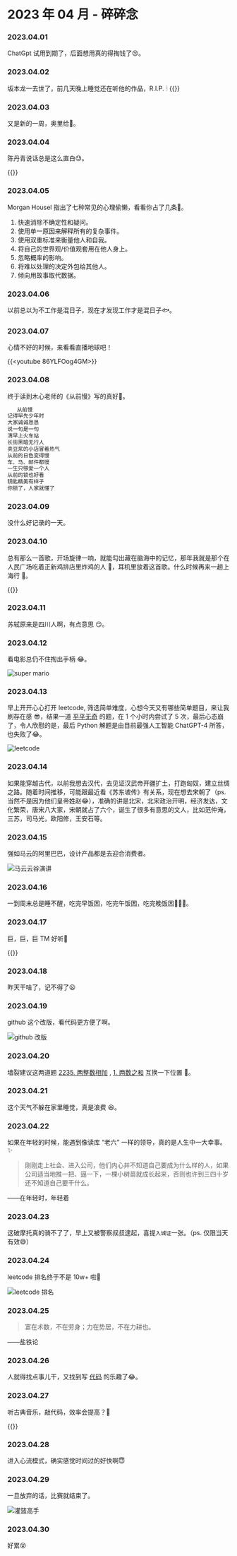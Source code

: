 # 2023 年 04 月 - 碎碎念

### 2023.04.01
ChatGpt 试用到期了，后面想用真的得掏钱了😢。

### 2023.04.02
坂本龙一去世了，前几天晚上睡觉还在听他的作品，R.I.P. 🕯
{{<bilibili BV1FR4y1e7j8>}}

### 2023.04.03
又是新的一周，奥里给🚀。

### 2023.04.04
陈丹青说话总是这么直白😓。

{{<youtube YsKbaSWLiAM>}}

### 2023.04.05
Morgan Housel 指出了七种常见的心理偷懒，看看你占了几条🤔。 
1. 快速消除不确定性和疑问。
2. 使用单一原因来解释所有的复杂事件。
3. 使用双重标准来衡量他人和自我。
4. 将自己的世界观/价值观套用在他人身上。
5. 忽略概率的影响。
6. 将难以处理的决定外包给其他人。
7. 倾向用故事取代数据。
  
### 2023.04.06
以前总以为不工作是混日子，现在才发现工作才是混日子🐟。 

### 2023.04.07
心情不好的时候，来看看直播地球吧！
 
{{<youtube 86YLFOog4GM>}}
  
### 2023.04.08
终于读到木心老师的《从前慢》写的真好🥰。

``` md
   从前慢
记得早先少年时
大家诚诚恳恳
说一句是一句
清早上火车站
长街黑暗无行人
卖豆浆的小店冒着热气
从前的日色变得慢
车、马、邮件都慢
一生只够爱一个人
从前的锁也好看
钥匙精美有样子
你锁了，人家就懂了
```

### 2023.04.09
没什么好记录的一天。
  
### 2023.04.10
总有那么一首歌，开场旋律一响，就能勾出藏在脑海中的记忆，那年我就是那个在人民广场吃着正新鸡排店里炸鸡的人 🤣，耳机里放着这首歌。什么时候再来一趟上海行 🤔。

{{<youtube Wk_AY0n_B0M>}}  

### 2023.04.11
苏轼原来是四川人啊，有点意思 😏。

### 2023.04.12
看电影总仍不住掏出手柄 😂。

![super mario](https://image.ericzzz.com/2023/04/12/54c98706-ec7b-4a11-9415-ec8d9b67c33e.jpg)
  
### 2023.04.13
早上开开心心打开 leetcode, 筛选简单难度，心想今天又有哪些简单题目，来让我刷存在感 😎，结果一道 [平平无奇](https://leetcode.cn/problems/remove-letter-to-equalize-frequency/) 的题，在 1 个小时内尝试了 5 次，最后心态崩了，令人欣慰的是，最后 Python 解题是由目前最强人工智能 ChatGPT-4 所答，也失败了😂。

![leetcode](https://image.ericzzz.com/2023/04/13/e85ff7e6-b964-4de6-89d5-cf5cdf4a7b97.png)  

### 2023.04.14
如果能穿越古代，以前我想去汉代，去见证汉武帝开疆扩土，打跑匈奴，建立丝绸之路。随着时间推移，可能跟最近看《苏东坡传》有关系，现在想去宋朝了（ps. 当然不是因为他们皇帝姓赵😂），准确的讲是北宋，北宋政治开明，经济发达，文化繁荣，唐宋八大家，宋朝就占了六个，诞生了很多有意思的文人，比如范仲淹，三苏，司马光，欧阳修，王安石等。

### 2023.04.15
强如马云的阿里巴巴，设计产品都是去迎合消费者。

![马云云谷演讲](https://image.ericzzz.com/2023/04/15/d47c2f91-c46d-44fa-a041-21ba8041bad6.jpg)
  
### 2023.04.16
一到周末总是睡不醒，吃完早饭困，吃完午饭困，吃完晚饭困🥱🥱🥱。

### 2023.04.17
巨，巨，巨 TM 好听🥰

{{<youtube ZfNXl6Roopo>}}  

### 2023.04.18
昨天干啥了，记不得了😦 
  
### 2023.04.19
github 这个改版，看代码更方便了啊。

![github 改版](https://image.ericzzz.com/2023/04/19/192ebaeb-cd74-4d92-9189-a86e4c173507.png)

### 2023.04.20
墙裂建议这两道题 [2235. 两整数相加](https://leetcode.cn/problems/add-two-integers/) , [1. 两数之和](https://leetcode.cn/problems/two-sum/) 互换一下位置 🤣。

### 2023.04.21
这个天气不躲在家里睡觉，真是浪费 😆。

### 2023.04.22
如果在年轻的时候，能遇到像读库 “老六” 一样的领导，真的是人生中一大幸事。✨

> 刚刚走上社会、进入公司，他们内心并不知道自己要成为什么样的人，如果公司适当地推一把、逼一下，一棵小树苗就成长起来，否则也许到三四十岁还不知道自己要干什么。

——在年轻时，年轻着
  
### 2023.04.23
这破摩托真的骑不了了，早上又被警察叔叔逮起，喜提`入城证`一张。（ps. 仅限当天有效😅）

### 2023.04.24
leetcode 排名终于不是 10w+ 啦🎉

![leetcode 排名](https://image.ericzzz.com/2023/04/24/50e30349-8fcd-4761-80de-b6465bf9e6cb.png)

### 2023.04.25
> 富在术数，不在劳身；力在势居，不在力耕也。
  
——盐铁论

### 2023.04.26
人就得找点事儿干，又找到写 [代码](https://github.com/EricZZZ/bookmanage) 的乐趣了😂。

### 2023.04.27
听古典音乐，敲代码，效率会提高？🤔

{{<youtube shoVsQhou-8>}}

### 2023.04.28
进入心流模式，确实感觉时间过的好快啊😇
  
### 2023.04.29
一旦放弃的话，比赛就结束了。
  
![灌篮高手](https://image.ericzzz.com/2023/04/29/69131904b66345dda7894b0141b8f0a7.jpg)

### 2023.04.30
好累😵
